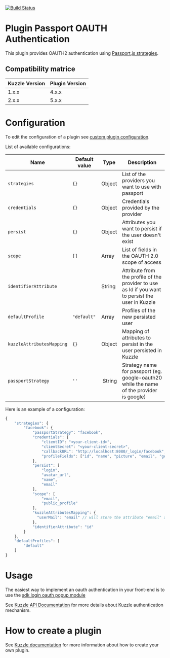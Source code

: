 [![Build Status](https://travis-ci.org/kuzzleio/kuzzle-plugin-auth-passport-oauth.svg?branch=master)](https://travis-ci.org/kuzzleio/kuzzle-plugin-auth-passport-oauth)

# Plugin Passport OAUTH Authentication

This plugin provides OAUTH2 authentication using [Passport.js strategies](http://passportjs.org/docs).

## Compatibility matrice

| Kuzzle Version | Plugin Version |
| -------------- | -------------- |
| 1.x.x          | 4.x.x          | 
| 2.x.x          | 5.x.x          | 

# Configuration

To edit the configuration of a plugin see [custom plugin configuration](https://docs.kuzzle.io/core/2/guides/essentials/configuration).

List of available configurations:

| Name | Default value | Type | Description                 |
|------|---------------|-----------|-----------------------------|
| ``strategies`` | ``{}`` | Object | List of the providers you want to use with passport |
| ``credentials`` | ``{}`` | Object | Credentials provided by the provider |
| ``persist`` | ``{}`` | Object | Attributes you want to persist if the user doesn't exist |
| ``scope`` | ``[]`` | Array | List of fields in the OAUTH 2.0 scope of access |
| ``identifierAttribute`` | | String | Attribute from the profile of the provider to use as Id if you want to persist the user in Kuzzle |
| ``defaultProfile`` | ``"default"`` | Array | Profiles of the new persisted user |
| ``kuzzleAttributesMapping`` | ``{}`` | Object | Mapping of attributes to persist in the user persisted in Kuzzle |
| ``passportStrategy`` | ``''`` | String | Strategy name for passport (eg. google-oauth20 while the name of the provider is google)

Here is an example of a configuration:

```js
{
    "strategies": {
        "facebook": {
            "passportStrategy": "facebook",
            "credentials": {
                "clientID": "<your-client-id>",
                "clientSecret": "<your-client-secret>",
                "callbackURL": "http://localhost:8080/_login/facebook",
                "profileFields": ["id", "name", "picture", "email", "gender"]
            },
            "persist": [
                "login",
                "avatar_url",
                "name",
                "email"
            ],
            "scope": [
                "email",
                "public_profile"
            ],
            "kuzzleAttributesMapping": {
              "userMail": "email" // will store the attribute "email" as "userEmail" into Kuzzle
            },
            "identifierAttribute": "id"
        }
    },
    "defaultProfiles": [
        "default"
    ]
}
```

# Usage

The easiest way to implement an oauth authentication in your front-end is to use the [sdk login oauth popup module](https://github.com/kuzzleio/kuzzle-sdk-login-oauth-popup)

See [Kuzzle API Documentation](https://docs.kuzzle.io/core/2/guides/essentials/user-authentication/) for more details about Kuzzle authentication mechanism.

# How to create a plugin

See [Kuzzle documentation](https://docs.kuzzle.io/core/2/plugins/essentials/introduction/) for more information about how to create your own plugin.
